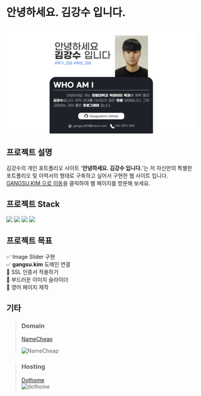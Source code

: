 # 안녕하세요. 김강수 입니다.
<img src="https://github.com/GangsuKim/portfolio-site/blob/master/images/portfolio.png?raw=true" alt="MainPage" width=500/>  

## 프로젝트 설명
김강수의 개인 포트폴리오 사이트 '**안녕하세요. 김강수 입니다.**'는 저 자신만의 특별한 포트폴리오 및 이력서의 형태로 구축하고 싶어서 구현한 웹 사이트 입니다. [GANGSU.KIM 으로 이동](http://gangsu.kim/)을 클릭하여 웹 페이지를 방문해 보세요.

## 프로젝트 Stack
<img height="40" src="https://img.shields.io/badge/HTML5-E34F26?style=flat-square&logo=HTML5&logoColor=white"/>
<img height="40" src="https://img.shields.io/badge/CSS3-1572B6?style=flat-square&logo=CSS3&logoColor=white"/>
<img height="40" src="https://img.shields.io/badge/TypeScript-3178C6?style=flat-square&logo=TypeScript&logoColor=white"/>
<img height="40" src="https://img.shields.io/badge/jQuery-0769AD?style=flat-square&logo=jQuery&logoColor=white"/>

## 프로젝트 목표
:white_check_mark: Image Slider 구현  
:white_check_mark: **gangsu.kim** 도메인 연결  
:black_square_button: SSL 인증서 적용하기  
:black_square_button: 부드러운 이미지 슬라이더  
:black_square_button: 영어 페이지 제작  

## 기타
> ### Domain
> [NameCheap](https://www.namecheap.com/)  
> 
> <img src="https://cwstatic.nyc3.digitaloceanspaces.com/2317/namecheap-rektangul%C3%A4r-1.png?v=1611220073" alt="NameCheap" height="40"/>

> ### Hosting
> [Dothome](https://www.dothome.co.kr/)  
> <img src="https://w.namu.la/s/4a18de8c81fdce65135841eb9c1ddfd32e621269cb0929949de33dacf72e2648d885bc64f06c385b83513c854263cdcde346aee9ae350eafc1ead22d86f3d8a7e4b80f9d0479423a78b57860f071e54f1ccabf8afe6b2b6db5d3de7b2b922787" alt="dothome" height="100"/>
